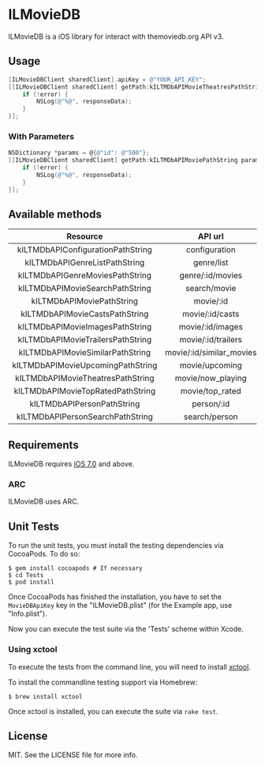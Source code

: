 # ILMovieDB

ILMovieDB is a iOS library for interact with themoviedb.org API v3.

## Usage

```objective-c
[ILMovieDBClient sharedClient].apiKey = @"YOUR_API_KEY";
[[ILMovieDBClient sharedClient] getPath:kILTMDbAPIMovieTheatresPathString parameters:nil block:^(id responseData, NSError *error) {
    if (!error) {
        NSLog(@"%@", responseData);
    }
}];
```

### With Parameters

```objective-c
NSDictionary *params = @{@"id": @"500"};
[[ILMovieDBClient sharedClient] getPath:kILTMDbAPIMoviePathString parameters:params block:^(id responseData, NSError *error) {
    if (!error) {
        NSLog(@"%@", responseData);
    }
}];
```

## Available methods

| Resource | API url |
|:-----------:|:------------:|
| kILTMDbAPIConfigurationPathString | configuration |
| kILTMDbAPIGenreListPathString | genre/list |
| kILTMDbAPIGenreMoviesPathString | genre/:id/movies |
| kILTMDbAPIMovieSearchPathString | search/movie |
| kILTMDbAPIMoviePathString | movie/:id |
| kILTMDbAPIMovieCastsPathString | movie/:id/casts |
| kILTMDbAPIMovieImagesPathString | movie/:id/images |
| kILTMDbAPIMovieTrailersPathString | movie/:id/trailers |
| kILTMDbAPIMovieSimilarPathString | movie/:id/similar_movies |
| kILTMDbAPIMovieUpcomingPathString | movie/upcoming |
| kILTMDbAPIMovieTheatresPathString | movie/now_playing |
| kILTMDbAPIMovieTopRatedPathString | movie/top_rated |
| kILTMDbAPIPersonPathString | person/:id |
| kILTMDbAPIPersonSearchPathString | search/person |

## Requirements

ILMovieDB requires [iOS 7.0](https://developer.apple.com/library/ios/releasenotes/General/WhatsNewIniOS/Articles/iOS7.html) and above.

### ARC

ILMovieDB uses ARC.

## Unit Tests

To run the unit tests, you must install the testing dependencies via CocoaPods. To do so:

    $ gem install cocoapods # If necessary
    $ cd Tests
    $ pod install

Once CocoaPods has finished the installation, you have to set the `MovieDBApiKey` key in the "ILMovieDB.plist" (for the Example app, use "Info.plist").

Now you can execute the test suite via the 'Tests' scheme within Xcode.

### Using xctool

To execute the tests from the command line, you will need to install [xctool](https://github.com/facebook/xctool).

To install the commandline testing support via Homebrew:

    $ brew install xctool

Once xctool is installed, you can execute the suite via `rake test`.

## License

MIT. See the LICENSE file for more info.

